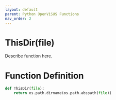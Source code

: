 ```yaml
---
layout: default
parent: Python OpenViSUS Functions
nav_order: 2
---
```


# ThisDir(file)

Describe function here.

# Function Definition

```python
def ThisDir(file):
	return os.path.dirname(os.path.abspath(file))

```